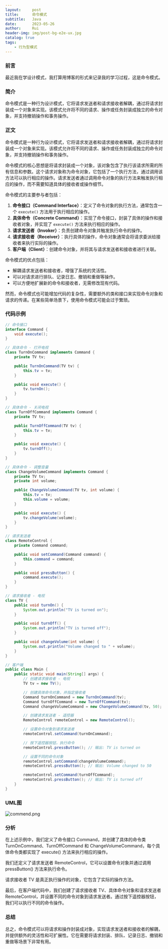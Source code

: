 ```yaml
---
layout:     post
title:      命令模式
subtitle:   Java
date:       2023-05-26
author:     Rui
header-img: img/post-bg-e2e-ux.jpg
catalog: true
tags:
    - 行为型模式
---
```

### 前言
最近我在学设计模式，我打算用博客的形式来记录我的学习过程，这是命令模式。
### 简介
命令模式是一种行为设计模式，它将请求发送者和请求接收者解耦，通过将请求封装成一个对象来实现。该模式允许将不同的请求、操作或任务封装成独立的命令对象，并支持撤销操作和事务操作。
### 正文

命令模式是一种行为设计模式，它将请求发送者和请求接收者解耦，通过将请求封装成一个对象来实现。该模式允许将不同的请求、操作或任务封装成独立的命令对象，并支持撤销操作和事务操作。

命令模式的核心思想是将请求封装成一个对象，该对象包含了执行该请求所需的所有信息和参数。这个请求对象称为命令对象，它包括了一个执行方法，通过调用该方法可以执行相应的操作。请求发送者通过调用命令对象的执行方法来触发执行相应的操作，而不需要知道具体的接收者或操作细节。

命令模式的主要参与者包括：

1. **命令接口（Command Interface）**：定义了命令对象的执行方法，通常包含一个 `execute()` 方法用于执行相应的操作。
2. **具体命令（Concrete Command）**：实现了命令接口，封装了具体的操作和接收者对象，并实现了 `execute()` 方法来执行相应的操作。
3. **请求发送者（Invoker）**：负责创建命令对象并触发执行命令的操作。
4. **请求接收者（Receiver）**：执行具体的操作，命令对象通常会将请求委派给接收者来执行实际的操作。
5. **客户端（Client）**：创建命令对象，并将其与请求发送者和接收者进行关联。

命令模式的优点包括：

- 解耦请求发送者和接收者，增强了系统的灵活性。
- 可以对请求进行排队、记录日志、撤销和重做等操作。
- 可以方便地扩展新的命令和接收者，无需修改现有代码。

然而，命令模式也可能增加代码的复杂性，需要额外的类和接口来实现命令对象和请求的传递。在某些简单场景下，使用命令模式可能会过于繁琐。


### 代码示例
```java
// 命令接口
interface Command {
    void execute();
}

// 具体命令 - 打开电视
class TurnOnCommand implements Command {
    private TV tv;

    public TurnOnCommand(TV tv) {
        this.tv = tv;
    }

    public void execute() {
        tv.turnOn();
    }
}

// 具体命令 - 关闭电视
class TurnOffCommand implements Command {
    private TV tv;

    public TurnOffCommand(TV tv) {
        this.tv = tv;
    }

    public void execute() {
        tv.turnOff();
    }
}

// 具体命令 - 调整音量
class ChangeVolumeCommand implements Command {
    private TV tv;
    private int volume;

    public ChangeVolumeCommand(TV tv, int volume) {
        this.tv = tv;
        this.volume = volume;
    }

    public void execute() {
        tv.changeVolume(volume);
    }
}

// 请求发送者
class RemoteControl {
    private Command command;

    public void setCommand(Command command) {
        this.command = command;
    }

    public void pressButton() {
        command.execute();
    }
}

// 请求接收者 - 电视
class TV {
    public void turnOn() {
        System.out.println("TV is turned on");
    }

    public void turnOff() {
        System.out.println("TV is turned off");
    }

    public void changeVolume(int volume) {
        System.out.println("Volume changed to " + volume);
    }
}

// 客户端
public class Main {
    public static void main(String[] args) {
        // 创建请求接收者 - 电视
        TV tv = new TV();

        // 创建具体命令对象，并指定接收者
        Command turnOnCommand = new TurnOnCommand(tv);
        Command turnOffCommand = new TurnOffCommand(tv);
        Command changeVolumeCommand = new ChangeVolumeCommand(tv, 50);

        // 创建请求发送者 - 遥控器
        RemoteControl remoteControl = new RemoteControl();

        // 设置命令对象到请求发送者
        remoteControl.setCommand(turnOnCommand);

        // 按下遥控器按钮，执行命令
        remoteControl.pressButton(); // 输出: TV is turned on

        // 设置不同的命令对象
        remoteControl.setCommand(changeVolumeCommand);
        remoteControl.pressButton(); // 输出: Volume changed to 50

        remoteControl.setCommand(turnOffCommand);
        remoteControl.pressButton(); // 输出: TV is turned off
    }
}

```
### UML图
![commend.png](https://i.postimg.cc/N0BBnVkf/commend.png)

### 分析
在上述示例中，我们定义了命令接口 Command，并创建了具体的命令类 TurnOnCommand、TurnOffCommand 和 ChangeVolumeCommand，每个具体命令类都实现了 execute() 方法来执行相应的操作。

我们还定义了请求发送者 RemoteControl，它可以设置命令对象并通过调用 pressButton() 方法来执行命令。

请求接收者 TV 是真正执行操作的对象，它包含了实际的操作方法。

最后，在客户端代码中，我们创建了请求接收者 TV、具体命令对象和请求发送者 RemoteControl，并设置不同的命令对象到请求发送者。通过按下遥控器按钮，我们可以执行不同的命令操作。
### 总结
总之，命令模式可以将请求和操作封装成对象，实现请求发送者和接收者的解耦，并提供额外的灵活性和可扩展性。它在需要将请求封装、排队、记录日志、撤销和重做等场景下非常有用。


